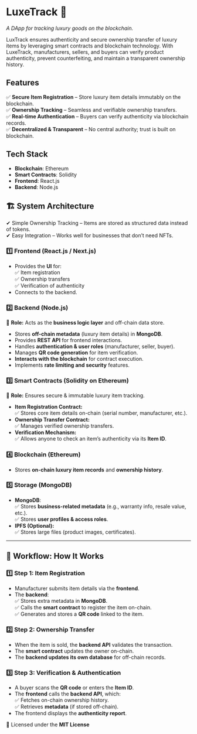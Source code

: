 # LuxeTrack 🚀  
*A DApp for tracking luxury goods on the blockchain.*  

LuxTrack ensures authenticity and secure ownership transfer of luxury items by leveraging smart contracts and blockchain technology. With LuxeTrack, manufacturers, sellers, and buyers can verify product authenticity, prevent counterfeiting, and maintain a transparent ownership history.  

## Features  
✅ **Secure Item Registration** – Store luxury item details immutably on the blockchain.  
✅ **Ownership Tracking** – Seamless and verifiable ownership transfers.  
✅ **Real-time Authentication** – Buyers can verify authenticity via blockchain records.  
✅ **Decentralized & Transparent** – No central authority; trust is built on blockchain.  

## Tech Stack  
- **Blockchain**: Ethereum  
- **Smart Contracts**: Solidity  
- **Frontend**: React.js
- **Backend**: Node.js

## 🏗 System Architecture  
✔ Simple Ownership Tracking – Items are stored as structured data instead of tokens.<br>
✔ Easy Integration – Works well for businesses that don’t need NFTs.

### **1️⃣ Frontend (React.js / Next.js)**  
- Provides the **UI** for:  
  ✅ Item registration  
  ✅ Ownership transfers  
  ✅ Verification of authenticity  
- Connects to the backend.  

### **2️⃣ Backend (Node.js)**
🔹 **Role:** Acts as the **business logic layer** and off-chain data store.  

- Stores **off-chain metadata** (luxury item details) in **MongoDB**.  
- Provides **REST API** for frontend interactions.  
- Handles **authentication & user roles** (manufacturer, seller, buyer).  
- Manages **QR code generation** for item verification.  
- **Interacts with the blockchain** for contract execution.  
- Implements **rate limiting and security** features.  

### **3️⃣ Smart Contracts (Solidity on Ethereum)**  
🔹 **Role:** Ensures secure & immutable luxury item tracking.  

- **Item Registration Contract:**  
  ✅ Stores core item details on-chain (serial number, manufacturer, etc.).  
- **Ownership Transfer Contract:**  
  ✅ Manages verified ownership transfers.  
- **Verification Mechanism:**  
  ✅ Allows anyone to check an item’s authenticity via its **Item ID**.  

### **4️⃣ Blockchain (Ethereum)**
- Stores **on-chain luxury item records** and **ownership history**.  

### **5️⃣ Storage (MongoDB)**  
- **MongoDB**:  
  ✅ Stores **business-related metadata** (e.g., warranty info, resale value, etc.).  
  ✅ Stores **user profiles & access roles**.  
- **IPFS (Optional):**  
  ✅ Stores large files (product images, certificates).  

---

## 🔄 Workflow: How It Works  

### **1️⃣ Step 1: Item Registration**
- Manufacturer submits item details via the **frontend**.  
- The **backend**:  
  ✅ Stores extra metadata in **MongoDB**.  
  ✅ Calls the **smart contract** to register the item on-chain.  
  ✅ Generates and stores a **QR code** linked to the item.  

### **2️⃣ Step 2: Ownership Transfer**
- When the item is sold, the **backend API** validates the transaction.  
- The **smart contract** updates the owner on-chain.  
- The **backend updates its own database** for off-chain records.  

### **3️⃣ Step 3: Verification & Authentication**
- A buyer scans the **QR code** or enters the **Item ID**.  
- The **frontend** calls the **backend API**, which:  
  ✅ Fetches on-chain ownership history.  
  ✅ Retrieves **metadata** (if stored off-chain).  
- The frontend displays the **authenticity report**.  

📜 Licensed under the **MIT License**  

